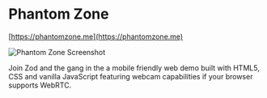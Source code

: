 # Phantom Zone
[https://phantomzone.me](https://phantomzone.me)

![Phantom Zone Screenshot](https://phantomzone.me/img/screenshot.jpg)

Join Zod and the gang in the a mobile friendly web demo built with HTML5, CSS and vanilla JavaScript featuring webcam capabilities if your browser supports WebRTC.

